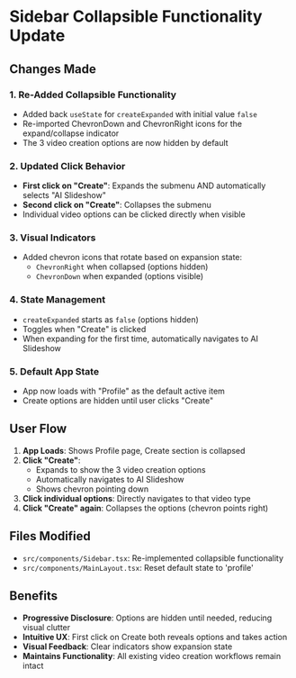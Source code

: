 # Sidebar Collapsible Functionality Update

## Changes Made

### 1. Re-Added Collapsible Functionality
- Added back `useState` for `createExpanded` with initial value `false`
- Re-imported ChevronDown and ChevronRight icons for the expand/collapse indicator
- The 3 video creation options are now hidden by default

### 2. Updated Click Behavior
- **First click on "Create"**: Expands the submenu AND automatically selects "AI Slideshow"
- **Second click on "Create"**: Collapses the submenu
- Individual video options can be clicked directly when visible

### 3. Visual Indicators
- Added chevron icons that rotate based on expansion state:
  - `ChevronRight` when collapsed (options hidden)
  - `ChevronDown` when expanded (options visible)

### 4. State Management
- `createExpanded` starts as `false` (options hidden)
- Toggles when "Create" is clicked
- When expanding for the first time, automatically navigates to AI Slideshow

### 5. Default App State
- App now loads with "Profile" as the default active item
- Create options are hidden until user clicks "Create"

## User Flow

1. **App Loads**: Shows Profile page, Create section is collapsed
2. **Click "Create"**: 
   - Expands to show the 3 video creation options
   - Automatically navigates to AI Slideshow
   - Shows chevron pointing down
3. **Click individual options**: Directly navigates to that video type
4. **Click "Create" again**: Collapses the options (chevron points right)

## Files Modified

- `src/components/Sidebar.tsx`: Re-implemented collapsible functionality
- `src/components/MainLayout.tsx`: Reset default state to 'profile'

## Benefits

- **Progressive Disclosure**: Options are hidden until needed, reducing visual clutter
- **Intuitive UX**: First click on Create both reveals options and takes action
- **Visual Feedback**: Clear indicators show expansion state
- **Maintains Functionality**: All existing video creation workflows remain intact

